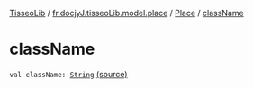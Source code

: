 [TisseoLib](../../index.md) / [fr.docjyJ.tisseoLib.model.place](../index.md) / [Place](index.md) / [className](./class-name.md)

# className

`val className: `[`String`](https://kotlinlang.org/api/latest/jvm/stdlib/kotlin/-string/index.html) [(source)](https://github.com/docjyj/tisseoLib/tree/master/src/main/kotlin/fr/docjyJ/tisseoLib/model/place/Place.kt#L14)